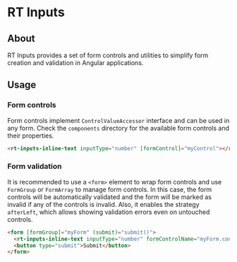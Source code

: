 # RT Inputs

## About

RT Inputs provides a set of form controls and utilities to simplify form creation and validation in Angular applications.

## Usage

### Form controls

Form controls implement `ControlValueAccessor` interface and can be used in any form.
Check the `components` directory for the available form controls and their properties.

```html
<rt-inputs-inline-text inputType="number" [formControl]="myControl"></rt-inputs-inline-text>
```

### Form validation

It is recommended to use a `<form>` element to wrap form controls and use `FormGroup` or `FormArray` to manage form controls.
In this case, the form controls will be automatically validated and the form will be marked as invalid if any of the controls is invalid.
Also, it enables the strategy `afterLeft`, which allows showing validation errors even on untouched controls.

```html
<form [formGroup]="myForm" (submit)="submit()">
  <rt-inputs-inline-text inputType="number" formControlName="myForm.control.myControl" [validationMessages]="{required: 'This field is required'}"></rt-inputs-inline-text>
  <button type="submit">Submit</button>
</form>
```


